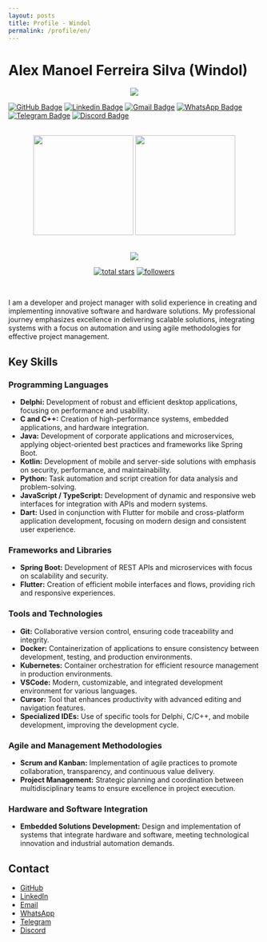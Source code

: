 ```yaml
---
layout: posts
title: Profile - Windol
permalink: /profile/en/
---
```


# Alex Manoel Ferreira Silva (Windol)

<p align="center">
  <!-- Typing SVG by Windol - https://github.com/Windol/readme-typing-svg -->
  <a href="https://github.com/Windol">
    <img src="https://readme-typing-svg.demolab.com/?lines=Full-stack%20desktop,%20web%20and%20app%20developer;15%2B%20years%20of%20coding%20experience;Always%20learning%20new%20things&font=Fira%20Code&center=true&width=540&height=45&color=005500&vCenter=true&pause=1000&size=22" /></a>
</p>

<!-- Social icons section -->
  [![GitHub Badge](https://img.shields.io/badge/GitHub-Windol-004400?style=flat&logo=GitHub&logoColor=white&labelColor=002200&link=https://github.com/Windol)](https://github.com/Windol)
  [![Linkedin Badge](https://img.shields.io/badge/LinkedIn-windol-004400?style=flat&logo=LinkedIn&logoColor=white&labelColor=002200&link=https://linkedin.com/in/windol)](https://linkedin.com/in/windol)
  [![Gmail Badge](https://img.shields.io/badge/email-contato@legytma.com.br-004400?style=flat&logo=Gmail&logoColor=white&labelColor=002200&link=mailto:contato@legytma.com.br)](mailto:contato@legytma.com.br)
  [![WhatsApp Badge](https://img.shields.io/badge/WhatsApp-+55_%2862%29_9_9296--9758-004400?style=flat&logo=WhatsApp&logoColor=white&labelColor=002200&link=https://wa.me/5562992969758)](https://wa.me/5562992969758)
  [![Telegram Badge](https://img.shields.io/badge/Telegram-@Windol-004400?style=flat&logo=Telegram&logoColor=white&labelColor=002200&link=https://t.me/Windol)](https://t.me/Windol)
  [![Discord Badge](https://img.shields.io/badge/Discord-@windolboy-004400?style=flat&logo=Discord&logoColor=white&labelColor=002200&link=https://discord.com/users/200425465427525632)](https://discord.com/users/200425465427525632)

<br/>

<div align="center">

<img height="200em" src="https://github-readme-stats.vercel.app/api?username=Windol&show_icons=true&theme=dracula"/>
<img height="200em" src="https://github-readme-stats.vercel.app/api/top-langs/?username=Windol&theme=dracula"/>
<br><br>

</div>

 <p align="center">
   <a href="https://skillicons.dev">
     <img src="https://skillicons.dev/icons?i=c,cpp,javascript,typescript,dart,flutter,arduino,java,latex,regex,html,css,wordpress,markdown,postgres,mysql,sqlite,bash,powershell,git,githubactions,vscode,docker,linux,windows" />
   </a>
 </p>

<p align="center">
  <a href="https://github.com/Windol?tab=repositories&sort=stargazers">
    <img alt="total stars" title="Total stars on GitHub" src="https://custom-icon-badges.demolab.com/github/stars/Windol?color=55960c&style=for-the-badge&labelColor=488207&logo=star"/></a>
  <a href="https://github.com/Windol?tab=followers">
    <img alt="followers" title="Follow me on Github" src="https://custom-icon-badges.demolab.com/github/followers/Windol?color=236ad3&labelColor=1155ba&style=for-the-badge&logo=person-add&label=Follow&logoColor=white"/></a>
</p>

<br/>

I am a developer and project manager with solid experience in creating and implementing innovative software and hardware solutions. My professional journey emphasizes excellence in delivering scalable solutions, integrating systems with a focus on automation and using agile methodologies for effective project management.

## Key Skills

### Programming Languages
- **Delphi:** Development of robust and efficient desktop applications, focusing on performance and usability.
- **C and C++:** Creation of high-performance systems, embedded applications, and hardware integration.
- **Java:** Development of corporate applications and microservices, applying object-oriented best practices and frameworks like Spring Boot.
- **Kotlin:** Development of mobile and server-side solutions with emphasis on security, performance, and maintainability.
- **Python:** Task automation and script creation for data analysis and problem-solving.
- **JavaScript / TypeScript:** Development of dynamic and responsive web interfaces for integration with APIs and modern systems.
- **Dart:** Used in conjunction with Flutter for mobile and cross-platform application development, focusing on modern design and consistent user experience.

### Frameworks and Libraries
- **Spring Boot:** Development of REST APIs and microservices with focus on scalability and security.
- **Flutter:** Creation of efficient mobile interfaces and flows, providing rich and responsive experiences.

### Tools and Technologies
- **Git:** Collaborative version control, ensuring code traceability and integrity.
- **Docker:** Containerization of applications to ensure consistency between development, testing, and production environments.
- **Kubernetes:** Container orchestration for efficient resource management in production environments.
- **VSCode:** Modern, customizable, and integrated development environment for various languages.
- **Cursor:** Tool that enhances productivity with advanced editing and navigation features.
- **Specialized IDEs:** Use of specific tools for Delphi, C/C++, and mobile development, improving the development cycle.

### Agile and Management Methodologies
- **Scrum and Kanban:** Implementation of agile practices to promote collaboration, transparency, and continuous value delivery.
- **Project Management:** Strategic planning and coordination between multidisciplinary teams to ensure excellence in project execution.

### Hardware and Software Integration
- **Embedded Solutions Development:** Design and implementation of systems that integrate hardware and software, meeting technological innovation and industrial automation demands.

## Contact

- <i class="fab fa-github"></i> [GitHub](https://github.com/windol)
- <i class="fab fa-linkedin"></i> [LinkedIn](https://linkedin.com/in/windol)
- <i class="fab fa-email"></i> [Email](mailto:contato@legytma.com.br)
- <i class="fab fa-whatsapp"></i> [WhatsApp](https://wa.me/5562992969758)
- <i class="fab fa-telegram"></i> [Telegram](https://t.me/Windol)
- <i class="fab fa-discord"></i> [Discord](https://discord.com/users/200425465427525632)

